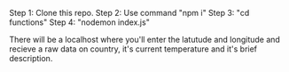 Step 1: Clone this repo.
Step 2: Use command "npm i"
Step 3: "cd functions" 
Step 4: "nodemon index.js"

There will be a localhost where you'll enter the latutude and longitude and recieve a raw data on country, it's current temperature and it's brief description.
